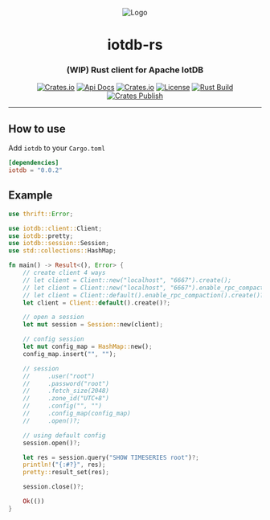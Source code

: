 <div align="center">

![Logo](http://iotdb.apache.org/img/logo.png)

<h1>iotdb-rs</h1>
<h3>(WIP) Rust client for Apache IotDB</h3>

[![Crates.io](https://img.shields.io/crates/v/iotdb?style=flat-square&color=%23E5531A)](https://crates.io/crates/iotdb)
[![Api Docs](https://img.shields.io/badge/Api-Doc-a94064?style=flat-square&color=%23E5531A)](https://docs.rs/crate/iotdb)
[![Crates.io](https://img.shields.io/crates/d/iotdb?style=flat-square&color=%23E5531A)](https://crates.io/crates/iotdb)
[![License](https://img.shields.io/badge/license-Apache%202.0-blue?style=flat-square&color=%23E5531A)](https://github.com/francis-du/iotdb-rs/blob/main/LICENSE)
[![Rust Build](https://img.shields.io/github/workflow/status/francis-du/iotdb-rs/cargo-test?label=build&style=flat-square)](https://github.com/francis-du/iotdb-rs/actions?query=workflow%3Acargo-test)
[![Crates Publish](https://img.shields.io/github/workflow/status/francis-du/iotdb-rs/cargo-publish?label=publish&style=flat-square)](https://github.com/francis-du/iotdb-rs/actions?query=workflow%3Acargo-publish)
</div>

---

## How to use 

Add `iotdb` to your `Cargo.toml`

```toml
[dependencies]
iotdb = "0.0.2"
```

## Example

```rust
use thrift::Error;

use iotdb::client::Client;
use iotdb::pretty;
use iotdb::session::Session;
use std::collections::HashMap;

fn main() -> Result<(), Error> {
    // create client 4 ways
    // let client = Client::new("localhost", "6667").create();
    // let client = Client::new("localhost", "6667").enable_rpc_compaction().create();
    // let client = Client::default().enable_rpc_compaction().create()?;
    let client = Client::default().create()?;

    // open a session
    let mut session = Session::new(client);

    // config session
    let mut config_map = HashMap::new();
    config_map.insert("", "");

    // session
    //     .user("root")
    //     .password("root")
    //     .fetch_size(2048)
    //     .zone_id("UTC+8")
    //     .config("", "")
    //     .config_map(config_map)
    //     .open()?;

    // using default config
    session.open()?;

    let res = session.query("SHOW TIMESERIES root")?;
    println!("{:#?}", res);
    pretty::result_set(res);

    session.close()?;

    Ok(())
}

```